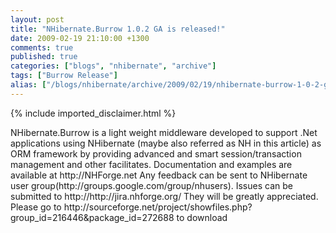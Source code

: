 ```yaml
---
layout: post
title: "NHibernate.Burrow 1.0.2 GA is released!"
date: 2009-02-19 21:10:00 +1300
comments: true
published: true
categories: ["blogs", "nhibernate", "archive"]
tags: ["Burrow Release"]
alias: ["/blogs/nhibernate/archive/2009/02/19/nhibernate-burrow-1-0-2-ga-is-released.aspx"]
---
```

<!-- more -->
{% include imported_disclaimer.html %}
<p>NHibernate.Burrow is a light weight middleware developed to support .Net applications using NHibernate (maybe also referred as NH in this article) as ORM framework by providing advanced and smart session/transaction management and other facilitates. Documentation and examples are available at http://NHForge.net Any feedback can be sent to NHibernate user group(http://groups.google.com/group/nhusers). Issues can be submitted to http://http://jira.nhforge.org/ They will be greatly appreciated. Please go to http://sourceforge.net/project/showfiles.php?group_id=216446&amp;package_id=272688 to download</p>
